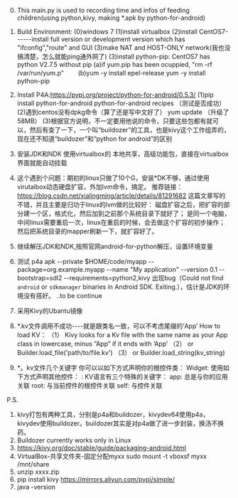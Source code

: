 ﻿0. This main.py is used to recording time and infos of feeding children(using python,kivy, making *.apk by python-for-android)

1. Build Environment:
(0)windows 7
(1)install virtualbox
(2)install CentOS7------install full version or development version which has "ifconfig","route" and GUI
(3)make NAT and HOST-ONLY network(我也没搞清楚，怎么就能ping通外网了)
(3)install python-pip: CentOS7 has python V2.7.5 without pip
    (a)if yum.pip has been ocuppied, "rm -rf /var/run/yum.p"
　　(b)yum -y install epel-release
       yum -y install python-pip

2. Install P4A:https://pypi.org/project/python-for-android/0.5.3/
(1)pip install python-for-android
   python-for-android recipes （测试是否成功）
(2)遇到centos没有dpkg命令（算了还是写中文好了）
   yum update  （升级了58MB）
(3)根据官方说明，不一定要用他说的命令，只要这些包都有就可以，然后有查了一下，一个叫“buildozer”的工具，也是kivy这个工作组弄的，现在还不知道“buildozer”和“python for android”的区别

3. 安装JDK和NDK
使用virtualbox的 本地共享，高级功能包，直接在virtualbox界面就能自动挂载

4. 这个遇到个问题：期初的linux只做了10个G，安装*DK不够，通过使用virutalbox动态硬盘扩容，外加lvm命令，搞定。
推荐链接：https://blog.csdn.net/xialingming/article/details/81291682
这篇文章写的不错，并且主要是归功于linux的lvm做的比较好：
磁盘扩容之后，把扩容的部分建一个区，格式化，然后加到之前那个系统目录下就好了；
是同一个电脑，中间linux需要重启一次，linux在重启的时候，会去做这个扩容的初步操作；
然后把系统目录的mapper刷新一下，就扩容好了。

5. 继续解压JDK和NDK,按照官网android-for-python解压，设置环境变量

6. 测试
p4a apk --private $HOME/code/myapp --package=org.example.myapp --name "My application" --version 0.1 --bootstrap=sdl2 --requirements=python2,kivy
出现bug（Could not find `android` or `sdkmanager` binaries in Android SDK. Exiting.），估计是JDK的环境没有搭好。
..to be continue

7. 采用Kivy的Ubantu镜像

8. *.kv文件调用不成功----就是跟类名一致，可以不考虑尾缀的‘App’
How to load KV：
（1） Kivy looks for a Kv file with the same name as your App class in lowercase, minus “App” if it ends with ‘App’
（2） or Builder.load_file('path/to/file.kv')
（3） or Builder.load_string(kv_string)

9. *。kv文件几个关键字
你可以以如下方式声明你的根控件类：
Widget:
使用如下方式声明其他控件：
<MyWidget>:
KV语言有三个特殊的关键字：
    app: 总是与你的应用关联
    root: 与当前控件的根控件关联
    self: 与控件关联


P.S.
1. kivy打包有两种工具，分别是p4a和buildozer，kivydev64使用p4a，kivydev使用buildozer。buildozer其实是对p4a做了进一步封装，换汤不换药。
2. Buildozer currently works only in Linux
3. https://kivy.org/doc/stable/guide/packaging-android.html
4. VirtualBox-共享文件夹-固定分配myxx sudo mount -t vboxsf myxx /mnt/share
5. unzip xxxx.zip
6. pip install kivy https://mirrors.aliyun.com/pypi/simple/
7. java -version